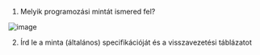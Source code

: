 1) Melyik programozási mintát ismered fel?

![image](https://github.com/user-attachments/assets/ec41726e-94d0-468f-8349-40cab2dbe698)

2) Írd le a minta (általános) specifikációját és a visszavezetési táblázatot

